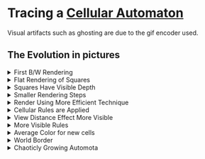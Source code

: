 # Tracing a [Cellular Automaton](https://en.wikipedia.org/wiki/Cellular_automaton)

Visual artifacts such as ghosting are due to the gif encoder used.

## The Evolution in pictures

<details>
  <summary>First B/W Rendering</summary>
  <p>Automata composes of simple booleans to store state.</br>
Renderer uses very a simple fixed ray marching algorihm.</p>
  <img title="" src="https://github.com/Jaminima/Cellular-Automata-Traced/blob/main/Demo-Clips/1.gif" alt="" width=""/>
</details>

<details>
  <summary>Flat Rendering of Squares</summary>
  <p>
Automota booleans swapped for RGB values.</br>
Renderer updated to support the new color space.</p>
<img title="" src="https://github.com/Jaminima/Cellular-Automata-Traced/blob/main/Demo-Clips/2.gif" alt="" width=""/>

</details>

<details>
  <summary>Squares Have Visible Depth</summary>
  <p>
By reducing the increment size of the ray marching we can more accuratley detect collisions.
</p>
<img title="" src="https://github.com/Jaminima/Cellular-Automata-Traced/blob/main/Demo-Clips/3.gif" alt="" width=""/>
</details>

<details>
  <summary>Smaller Rendering Steps</summary>
  <p>
Further reduce incrment to get a finer quality of image.
</p>
<img title="" src="https://github.com/Jaminima/Cellular-Automata-Traced/blob/main/Demo-Clips/4.gif" alt="" width=""/>
</details>

<details>
  <summary>Render Using More Efficient Technique</summary>
  <p>
By detecting possible {x,y,z} intersects we can ensure that each ray march will be calculating a unique collision.
Rather than possibly hitting the same empty square many times over while marching through its volume.</p>
<img title="" src="https://github.com/Jaminima/Cellular-Automata-Traced/blob/main/Demo-Clips/5.gif" alt="" width=""/>

</details>

<details>
  <summary>Cellular Rules are Applied</summary>
  <p>
Simple rules are applied to each square every second, using their neighbours states to determine its own.</br></p>
<img title="" src="https://github.com/Jaminima/Cellular-Automata-Traced/blob/main/Demo-Clips/6.gif" alt="" width=""/>
</details>

<details>
  <summary>View Distance Effect More Visible</summary>
  <p>
A thatched grid pattern becomes visible on squares at the edge of the render distance.</br>
The exact cause of this is unkown (for now).</br></p>
<img title="" src="https://github.com/Jaminima/Cellular-Automata-Traced/blob/main/Demo-Clips/7.gif" alt="" width=""/>
</details>

<details>
  <summary>More Visible Rules</summary>
  <p>
Cells dissapear and new white cells appear into the world.</p>
<img title="" src="https://github.com/Jaminima/Cellular-Automata-Traced/blob/main/Demo-Clips/8.gif" alt="" width=""/>
</details>

<details>
  <summary>Average Color for new cells</summary>
  <p>
Brand new cells use the average color of its neighbours.</p>
<img title="" src="https://github.com/Jaminima/Cellular-Automata-Traced/blob/main/Demo-Clips/9.gif" alt="" width=""/>
</details>

<details>
  <summary>World Border</summary>
  <p>
Border Effect at the edge of the world</p>
<img title="" src="https://github.com/Jaminima/Cellular-Automata-Traced/blob/main/Demo-Clips/10.png" alt="" width=""/>
</details>

<details>
  <summary>Chaoticly Growing Automota</summary>
  <p>
A rather interesting growth from a small original set of cells.</p>
<img title="" src="https://github.com/Jaminima/Cellular-Automata-Traced/blob/main/Demo-Clips/11.gif" alt="" width=""/>
</details>

